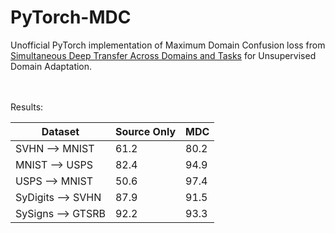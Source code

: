 # PyTorch-MDC
Unofficial PyTorch implementation of Maximum Domain Confusion loss from [Simultaneous Deep Transfer Across Domains and Tasks](https://arxiv.org/abs/1510.02192) for Unsupervised Domain Adaptation.


<br>
<br>
Results:
<br>

 | Dataset    |Source Only    | MDC |
--- | --- | --- | 
SVHN &#10230; MNIST | 61.2|80.2 |
MNIST &#10230; USPS | 82.4 | 94.9|
USPS &#10230; MNIST | 50.6| 97.4|
SyDigits &#10230; SVHN | 87.9| 91.5|
SySigns &#10230; GTSRB | 92.2| 93.3|
